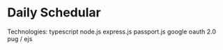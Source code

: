 # Daily Schedular

Technologies:
typescript
node.js
express.js
passport.js
google oauth 2.0
pug / ejs
